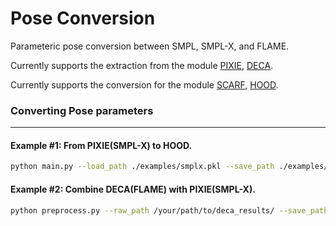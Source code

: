 # Pose Conversion

Parameteric pose conversion between SMPL, SMPL-X, and FLAME.

Currently supports the extraction from the module [PIXIE](https://github.com/yfeng95/PIXIE), [DECA](https://github.com/yfeng95/DECA).

Currently supports the conversion for the module [SCARF](https://github.com/yfeng95/SCARF), [HOOD](https://github.com/dolorousrtur/hood).

### Converting Pose parameters

***

#### Example #1: From PIXIE(SMPL-X) to HOOD.
```.bash
python main.py --load_path ./examples/smplx.pkl --save_path ./examples/ --load_source smplx --module hood
```

#### Example #2: Combine DECA(FLAME) with PIXIE(SMPL-X).
```.bash
python preprocess.py --raw_path /your/path/to/deca_results/ --save_path /your/path/to/save_results/ --load_source smplx --module hood
```